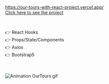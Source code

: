 https://our-tours-with-react-project.vercel.app/
<br>
[Click here to see the project](https://our-tours-with-react-project.vercel.app/)

<br>

👉 React Hooks <br>
👉 Props/State/Components <br>
👉 Axios <br>
👉 Bootstrap5 <br>

<br>

![Animation OurTours.gif](https://github.com/ridvankoseler/OurToursWithReactProject/blob/b2d0942e0d6e99c84400c458d6b723fb8397f121/Animation%20OurTours.gif)
